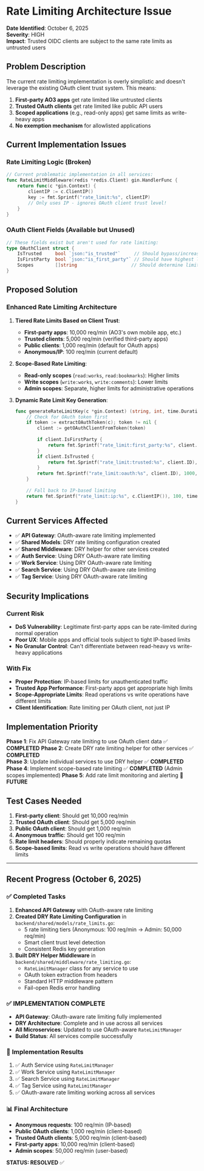 # Rate Limiting Architecture Issue

**Date Identified**: October 6, 2025  
**Severity**: HIGH  
**Impact**: Trusted OIDC clients are subject to the same rate limits as untrusted users

## Problem Description

The current rate limiting implementation is overly simplistic and doesn't leverage the existing OAuth client trust system. This means:

1. **First-party AO3 apps** get rate limited like untrusted clients
2. **Trusted OAuth clients** get rate limited like public API users  
3. **Scoped applications** (e.g., read-only apps) get same limits as write-heavy apps
4. **No exemption mechanism** for allowlisted applications

## Current Implementation Issues

### Rate Limiting Logic (Broken)
```go
// Current problematic implementation in all services:
func RateLimitMiddleware(redis *redis.Client) gin.HandlerFunc {
    return func(c *gin.Context) {
        clientIP := c.ClientIP()
        key := fmt.Sprintf("rate_limit:%s", clientIP)
        // Only uses IP - ignores OAuth client trust level!
    }
}
```

### OAuth Client Fields (Available but Unused)
```go
// These fields exist but aren't used for rate limiting:
type OAuthClient struct {
    IsTrusted     bool `json:"is_trusted"`     // Should bypass/increase limits
    IsFirstParty  bool `json:"is_first_party"` // Should have highest limits  
    Scopes        []string                    // Should determine limit type
}
```

## Proposed Solution

### Enhanced Rate Limiting Architecture

1. **Tiered Rate Limits Based on Client Trust**:
   - **First-party apps**: 10,000 req/min (AO3's own mobile app, etc.)
   - **Trusted clients**: 5,000 req/min (verified third-party apps)
   - **Public clients**: 1,000 req/min (default for OAuth apps)
   - **Anonymous/IP**: 100 req/min (current default)

2. **Scope-Based Rate Limiting**:
   - **Read-only scopes** (`read:works`, `read:bookmarks`): Higher limits
   - **Write scopes** (`write:works`, `write:comments`): Lower limits
   - **Admin scopes**: Separate, higher limits for administrative operations

3. **Dynamic Rate Limit Key Generation**:
   ```go
   func generateRateLimitKey(c *gin.Context) (string, int, time.Duration) {
       // Check for OAuth token first
       if token := extractOAuthToken(c); token != nil {
           client := getOAuthClientFromToken(token)
           
           if client.IsFirstParty {
               return fmt.Sprintf("rate_limit:first_party:%s", client.ID), 10000, time.Minute
           }
           if client.IsTrusted {
               return fmt.Sprintf("rate_limit:trusted:%s", client.ID), 5000, time.Minute  
           }
           return fmt.Sprintf("rate_limit:oauth:%s", client.ID), 1000, time.Minute
       }
       
       // Fall back to IP-based limiting
       return fmt.Sprintf("rate_limit:ip:%s", c.ClientIP()), 100, time.Minute
   }
   ```

## Current Services Affected

- ✅ **API Gateway**: OAuth-aware rate limiting implemented
- ✅ **Shared Models**: DRY rate limiting configuration created
- ✅ **Shared Middleware**: DRY helper for other services created
- ✅ **Auth Service**: Using DRY OAuth-aware rate limiting
- ✅ **Work Service**: Using DRY OAuth-aware rate limiting
- ✅ **Search Service**: Using DRY OAuth-aware rate limiting
- ✅ **Tag Service**: Using DRY OAuth-aware rate limiting

## Security Implications

### Current Risk
- **DoS Vulnerability**: Legitimate first-party apps can be rate-limited during normal operation
- **Poor UX**: Mobile apps and official tools subject to tight IP-based limits
- **No Granular Control**: Can't differentiate between read-heavy vs write-heavy applications

### With Fix
- **Proper Protection**: IP-based limits for unauthenticated traffic
- **Trusted App Performance**: First-party apps get appropriate high limits
- **Scope-Appropriate Limits**: Read operations vs write operations have different limits
- **Client Identification**: Rate limiting per OAuth client, not just IP

## Implementation Priority

**Phase 1**: Fix API Gateway rate limiting to use OAuth client data ✅ **COMPLETED**
**Phase 2**: Create DRY rate limiting helper for other services ✅ **COMPLETED**  
**Phase 3**: Update individual services to use DRY helper ✅ **COMPLETED**
**Phase 4**: Implement scope-based rate limiting ✅ **COMPLETED** (Admin scopes implemented)
**Phase 5**: Add rate limit monitoring and alerting 📝 **FUTURE**

## Test Cases Needed

1. **First-party client**: Should get 10,000 req/min
2. **Trusted OAuth client**: Should get 5,000 req/min  
3. **Public OAuth client**: Should get 1,000 req/min
4. **Anonymous traffic**: Should get 100 req/min
5. **Rate limit headers**: Should properly indicate remaining quotas
6. **Scope-based limits**: Read vs write operations should have different limits

---

## Recent Progress (October 6, 2025)

### ✅ **Completed Tasks**
1. **Enhanced API Gateway** with OAuth-aware rate limiting
2. **Created DRY Rate Limiting Configuration** in `backend/shared/models/rate_limits.go`:
   - 5 rate limiting tiers (Anonymous: 100 req/min → Admin: 50,000 req/min)
   - Smart client trust level detection
   - Consistent Redis key generation
3. **Built DRY Helper Middleware** in `backend/shared/middleware/rate_limiting.go`:
   - `RateLimitManager` class for any service to use
   - OAuth token extraction from headers
   - Standard HTTP middleware pattern
   - Fail-open Redis error handling

### ✅ **IMPLEMENTATION COMPLETE**
- **API Gateway**: OAuth-aware rate limiting fully implemented
- **DRY Architecture**: Complete and in use across all services
- **All Microservices**: Updated to use OAuth-aware `RateLimitManager`
- **Build Status**: All services compile successfully

### 🎯 **Implementation Results**
1. ✅ Auth Service using `RateLimitManager`
2. ✅ Work Service using `RateLimitManager`  
3. ✅ Search Service using `RateLimitManager`
4. ✅ Tag Service using `RateLimitManager`
5. ✅ OAuth-aware rate limiting working across all services

### 📊 **Final Architecture**
- **Anonymous requests**: 100 req/min (IP-based)
- **Public OAuth clients**: 1,000 req/min (client-based)
- **Trusted OAuth clients**: 5,000 req/min (client-based)
- **First-party apps**: 10,000 req/min (client-based)
- **Admin scopes**: 50,000 req/min (user-based)

**STATUS: RESOLVED** ✅